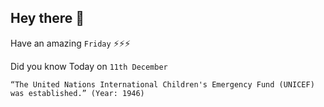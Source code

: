 ## Hey there 👋
Have an amazing `Friday` ⚡⚡⚡

Did you know Today on `11th December`
```
“The United Nations International Children's Emergency Fund (UNICEF) was established.” (Year: 1946)
```

